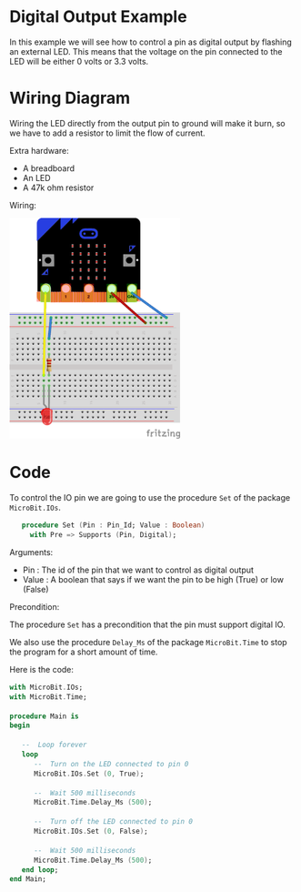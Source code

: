 Digital Output Example
======================

In this example we will see how to control a pin as digital output by flashing
an external LED. This means that the voltage on the pin connected to the LED 
will be either 0 volts or 3.3 volts.

Wiring Diagram
==============

Wiring the LED directly from the output pin to ground will make it burn, so we 
have to add a resistor to limit the flow of current.

Extra hardware:

 - A breadboard
 - An LED
 - A 47k ohm resistor

Wiring:

<img src="../doc/fritzing_sketches/screenshots/digital_out.png" width="300">

Code
====

To control the IO pin we are going to use the procedure `Set` of the package
`MicroBit.IOs`.

```ada
   procedure Set (Pin : Pin_Id; Value : Boolean)
     with Pre => Supports (Pin, Digital);
```

Arguments:

 - Pin   : The id of the pin that we want to control as digital output
 - Value : A boolean that says if we want the pin to be high (True) or low
   (False)

Precondition:

The procedure `Set` has a precondition that the pin must support digital IO.

We also use the procedure `Delay_Ms` of the package `MicroBit.Time` to stop the
program for a short amount of time.

Here is the code:
```ada
with MicroBit.IOs;
with MicroBit.Time;

procedure Main is
begin

   --  Loop forever
   loop
      --  Turn on the LED connected to pin 0
      MicroBit.IOs.Set (0, True);

      --  Wait 500 milliseconds
      MicroBit.Time.Delay_Ms (500);

      --  Turn off the LED connected to pin 0
      MicroBit.IOs.Set (0, False);

      --  Wait 500 milliseconds
      MicroBit.Time.Delay_Ms (500);
   end loop;
end Main;
```
